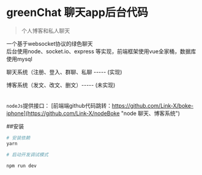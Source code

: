 
# greenChat 聊天app后台代码
> 个人博客和私人聊天

一个基于websocket协议的绿色聊天<br/>
后台使用node、socket.io、express 等实现，前端框架使用vue全家桶，数据库使用mysql

聊天系统（注册、登入、群聊、私聊 ----- (实现)

博客系统（发文、改文、删文）----- (未实现)
<br/><br/><br/>
`nodeJs`提供接口： [前端端github代码跳转：https://github.com/Link-X/boke-iphone](https://github.com/Link-X/nodeBoke "node 聊天、博客系统")
<br/>

##安装
``` bash
# 安装依赖
yarn

# 启动开发调试模式

npm run dev

```
